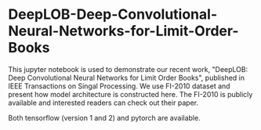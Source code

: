 # DeepLOB-Deep-Convolutional-Neural-Networks-for-Limit-Order-Books
This jupyter notebook is used to demonstrate our recent work, "DeepLOB: Deep Convolutional Neural Networks for Limit Order Books", published in IEEE Transactions on Singal Processing. We use FI-2010 dataset and present how model architecture is constructed here. The FI-2010 is publicly available and interested readers can check out their paper.

Both tensorflow (version 1 and 2) and pytorch are available. 

